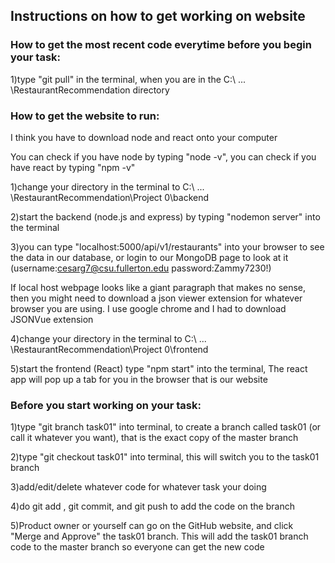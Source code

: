 
## Instructions on how to get working on website


### How to get the most recent code everytime before you begin your task:
1)type "git pull" in the terminal, when you are in the C:\ ... \RestaurantRecommendation directory
### How to get the website to run:
I think you have to download node and react onto your computer

You can check if you have node by typing "node -v", you can check if you have react by typing "npm -v"

1)change your directory in the terminal to C:\ ... \RestaurantRecommendation\Project 0\backend

2)start the backend (node.js and express) by typing "nodemon server" into the terminal

3)you can type "localhost:5000/api/v1/restaurants" into your browser to see the data in our database, or login to our MongoDB page to look at it (username:cesarg7@csu.fullerton.edu password:Zammy7230!)


If local host webpage looks like a giant paragraph that makes no sense, then you might need to download a json viewer extension for whatever browser you are using. I use google chrome and I had to download JSONVue extension

4)change your directory in the terminal to C:\ ... \RestaurantRecommendation\Project 0\frontend

5)start the frontend (React) type "npm start" into the terminal, The react app will pop up a tab for you in the browser that is our website

### Before you start working on your task:
1)type "git branch task01" into terminal, to create a branch called task01 (or call it whatever you want), that is the exact copy of the master branch

2)type "git checkout task01" into terminal, this will switch you to the task01 branch

3)add/edit/delete whatever code for whatever task your doing

4)do git add <file name>, git commit, and git push to add the code on the branch

5)Product owner or yourself can go on the GitHub website, and click "Merge and Approve" the task01 branch. This will add the task01 branch code to the master branch so everyone can get the new code